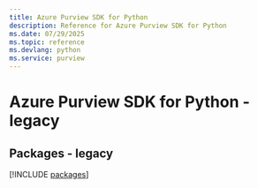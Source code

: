 ```yaml
---
title: Azure Purview SDK for Python
description: Reference for Azure Purview SDK for Python
ms.date: 07/29/2025
ms.topic: reference
ms.devlang: python
ms.service: purview
---
```

# Azure Purview SDK for Python - legacy
## Packages - legacy
[!INCLUDE [packages](purview-index.md)]